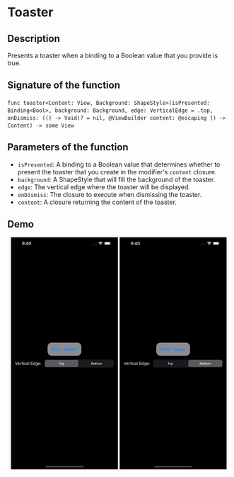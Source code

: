 # Toaster

## Description 
Presents a toaster when a binding to a Boolean value that you provide is true.

## Signature of the function 
`func toaster<Content: View, Background: ShapeStyle>(isPresented: Binding<Bool>, background: Background, edge: VerticalEdge = .top, onDismiss: (() -> Void)? = nil, @ViewBuilder content: @escaping () -> Content) -> some View`

## Parameters of the function
- `isPresented`: A binding to a Boolean value that determines whether to present the toaster that you create in the modifier's `content` closure.
- `background`: A ShapeStyle that will fill the background of the toaster.
- `edge`: The vertical edge where the toaster will be displayed.
- `onDismiss`: The closure to execute when dismissing the toaster.
- `content`: A closure returning the content of the toaster.

## Demo
<p align="center">
	<img src="/Documentation/Assets/ToasterTop.gif" width="48%">
	<img src="/Documentation/Assets/ToasterBottom.gif" width="48%">
</p>
